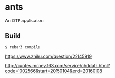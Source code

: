 ants
=====

An OTP application

Build
-----

    $ rebar3 compile


https://www.zhihu.com/question/22145919

http://quotes.money.163.com/service/chddata.html?code=1002566&start=20150104&end=20160108





